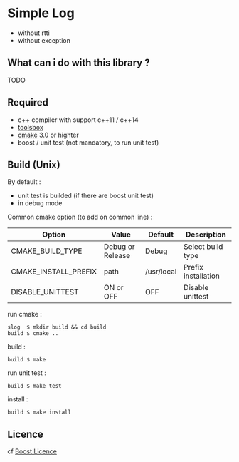 # Simple Log 

* without rtti
* without exception

## What can i do with this library ?

TODO

## Required

* c++ compiler with support c++11 / c++14
* [toolsbox](https://github.com/EVaillant/toolsbox)
* [cmake](https://cmake.org/) 3.0 or highter
* boost / unit test (not mandatory, to run unit test)

## Build (Unix)

By default :
* unit test is builded (if there are boost unit test)
* in debug mode

Common cmake option (to add on common line) :

 Option | Value | Default | Description
--------| ------|---------|------------
CMAKE_BUILD_TYPE | Debug or Release | Debug | Select build type
CMAKE_INSTALL_PREFIX | path | /usr/local | Prefix installation
DISABLE_UNITTEST | ON or OFF | OFF | Disable unittest

run cmake :

```shell
slog  $ mkdir build && cd build
build $ cmake ..
```

build :

```shell
build $ make
```

run unit test :

```shell
build $ make test
```

install :

```shell
build $ make install
```

## Licence

cf [Boost Licence](http://www.boost.org/LICENSE_1_0.txt)
